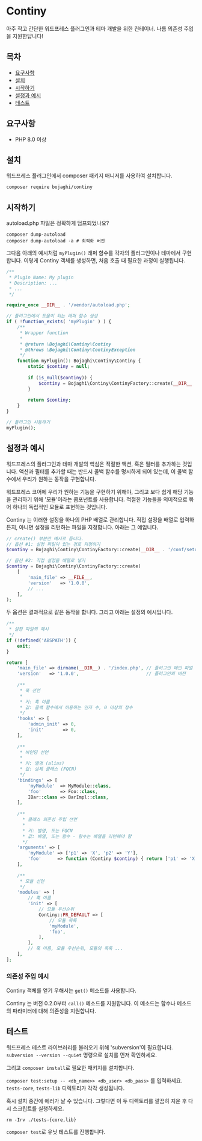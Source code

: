 # Continy

아주 작고 간단한 워드프레스 플러그인과 테마 개발을 위한 컨테이너. 나름 의존성 주입을 지원한답니다!

## 목차

* [요구사항](#요구사항)
* [설치](#설치)
* [시작하기](#시작하기)
* [설정과 예시](#설정과-예시)
* [테스트](#테스트)

## 요구사항

* PHP 8.0 이상

## 설치

워드프레스 플러그인에서 composer 패키지 매니저를 사용하여 설치합니다.

```bash
composer require bojaghi/continy
```

## 시작하기

autoload.php 파일은 정확하게 덤프되었나요?

```shell
composer dump-autoload
composer dump-autoload -a # 최적화 버전
```

그다음 아래의 예시처럼 `myPlugin()` 래퍼 함수를 각자의 플러그인이나 테마에서 구현합니다.
이렇게 Continy 객체를 생성하면, 처음 호출 때 필요한 과정이 실행됩니다.

```php
/**
 * Plugin Name: My plugin
 * Description: ...
 * ... 
 */

require_once __DIR__ . '/vendor/autoload.php';

// 플러그인에서 도움이 되는 래퍼 함수 생성
if ( !function_exists( 'myPlugin' ) ) {
    /**
     * Wrapper function
     * 
     * @return \Bojaghi\Continy\Continy
     * @throws \Bojaghi\Continy\ContinyException
     */
    function myPlugin(): Bojaghi\Continy\Continy {
        static $continy = null;
        
        if (is_null($continy)) {
            $continy = Bojaghi\Continy\ContinyFactory::create(__DIR__ . '/conf/setup.php');
        }
        
        return $continy;
    }
}

// 플러그인 시동하기
myPlugin();
```

## 설정과 예시

워드프레스의 플러그인과 테마 개발의 핵심은 적절한 액션, 혹은 필터를 추가하는 것입니다.
액션과 필터를 추가할 때는 반드시 콜백 함수를 명시하게 되어 있는데, 이 콜백 함수에서 우리가 원하는 동작을 구현합니다.

워드프레스 코어에 우리가 원하는 기능을 구현하기 위해야, 그리고 보다 쉽게 해당 기능을 관리하기 위해 '모듈'이라는 콤포넌트를 사용합니다.
적절한 기능들을 의미적으로 묶어 하나의 독립적인 모듈로 표현하는 것입니다.

Continy 는 이러한 설정을 하나의 PHP 배열로 관리합니다.
직접 설정을 배열로 입력하든지, 아니면 설정을 리턴하는 파일을 지정합니다.
아래는 그 예입니다.

```php
// create() 부분만 예시로 듭니다.
// 옵션 #1: 설정 파일이 있는 경로 지정하기
$continy = Bojaghi\Continy\ContinyFactory::create(__DIR__ . '/conf/setup.php');

// 옵션 #2: 직접 설정을 배열로 넣기
$continy = Bojaghi\Continy\ContinyFactory::create(
    [
        'main_file' => __FILE__,
        'version'   => '1.0.0',
        // ...
    ],
);
```

두 옵션은 결과적으로 같은 동작을 합니다.
그리고 아래는 설정의 예시입니다.

```php
/**
 * 설정 파일의 예시
 */
if (!defined('ABSPATH')) {
    exit;
}

return [
    'main_file' => dirname(__DIR__) . '/index.php', // 플러그인 메인 파일
    'version'   => '1.0.0',                         // 플러그인의 버전
    
    /**
     * 훅 선언
     * 
     * 키: 훅 이름
     * 값: 콜백 함수에서 허용하는 인자 수, 0 이상의 정수 
     */
    'hooks' => [
        'admin_init' => 0,
        'init'       => 0,
    ],
    
    /**
     * 바인딩 선언
     *
     * 키: 별명 (alias)
     * 값: 실제 클래스 (FQCN)
     */
    'bindings' => [
        'myModule'  => MyModule::class,
        'foo'       => Foo::class,
        IBar::class => BarImpl::class, 
    ],
      
    /**
      * 클래스 의존성 주입 선언
      *
      * 키: 별명, 또는 FQCN
      * 값: 배열, 또는 함수 - 함수는 배열을 리턴해야 함 
      */
    'arguments' => [
        'myModule' => ['p1' => 'X', 'p2' => 'Y'],
        'foo'      => function (Continy $continy) { return ['p1' => 'X', 'p2' => 'Y']; },
    ],  
      
    /**
     * 모듈 선언
     */  
    'modules' => [
        // 훅 이름
        'init' => [
            // 모듈 우선순위 
            Continy::PR_DEFAULT => [
                // 모듈 목록
                'myModule',
                'foo',
            ],
        ],
        // 혹 이름, 모듈 우선순위, 모듈의 목록 ...  
    ],
];
```

### 의존성 주입 예시

Continy 객체를 얻기 우해서는 `get()` 메소드를 사용합니다.

Continy 는 버전 0.2.0부터 `call()` 메소드를 지원합니다. 이 메소드는 함수나 메소드의 파라미터에 대해 의존성을 지원합니다.

## 테스트

워드프레스 테스트 라이브러리를 불러오기 위해 'subversion'이 필요합니다. `subversion --version --quiet` 명령으로 설치를 먼저 확인하세요.

그리고 `composer install`로 필요한 패키지를 설치합니다.

`composer test:setup -- <db_name>> <db_user> <db_pass>` 를 입력하세요.
`tests-core`, `tests-lib` 디렉토리가 각각 생성됩니다.

혹시 설치 중간에 에러가 날 수 있습니다. 그렇다면 이 두 디렉토리를 깔끔히 지운 후 다시 스크립트를 실행하세요.

```shell
rm -Irv ./tests-{core,lib}
````

`composer test`로 유닛 테스트를 진행합니다.
